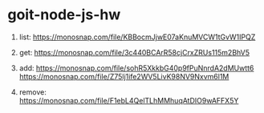 # goit-node-js-hw

1. list:
   https://monosnap.com/file/KBBocmJjwE07aKnuMVCW1tGvW1IPQZ

2. get:
   https://monosnap.com/file/3c440BCArR58cjCrxZRUs115m2BhV5

3. add:
   https://monosnap.com/file/sohR5XkkbG40p9fPuNnrdA2dMUwtt6
   https://monosnap.com/file/Z75lj1ife2WV5LivK98NV9Nxvm6l1M

4. remove:
   https://monosnap.com/file/F1ebL4QelTLhMMhuqAtDIO9wAFFX5Y
